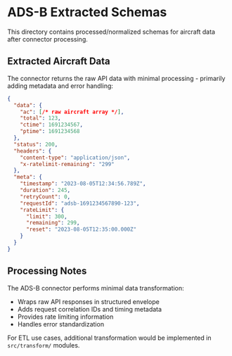 # ADS-B Extracted Schemas

This directory contains processed/normalized schemas for aircraft data after connector processing.

## Extracted Aircraft Data

The connector returns the raw API data with minimal processing - primarily adding metadata and error handling:

```json
{
  "data": {
    "ac": [/* raw aircraft array */],
    "total": 123,
    "ctime": 1691234567,
    "ptime": 1691234568
  },
  "status": 200,
  "headers": {
    "content-type": "application/json",
    "x-ratelimit-remaining": "299"
  },
  "meta": {
    "timestamp": "2023-08-05T12:34:56.789Z",
    "duration": 245,
    "retryCount": 0,
    "requestId": "adsb-1691234567890-123",
    "rateLimit": {
      "limit": 300,
      "remaining": 299,
      "reset": "2023-08-05T12:35:00.000Z"
    }
  }
}
```

## Processing Notes

The ADS-B connector performs minimal data transformation:
- Wraps raw API responses in structured envelope
- Adds request correlation IDs and timing metadata
- Provides rate limiting information
- Handles error standardization

For ETL use cases, additional transformation would be implemented in `src/transform/` modules.